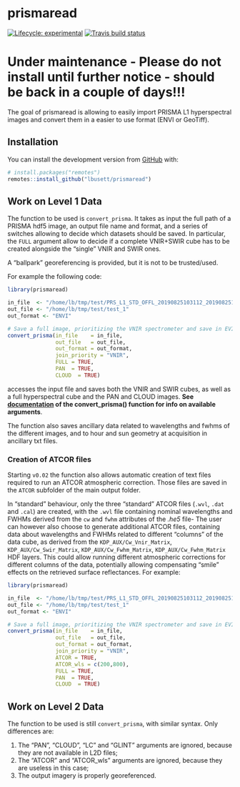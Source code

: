 
<!-- README.md is generated from README.Rmd. Please edit that file -->

# prismaread

<!-- badges: start -->

[![Lifecycle:
experimental](https://img.shields.io/badge/lifecycle-experimental-orange.svg)](https://www.tidyverse.org/lifecycle/#experimental)
[![Travis build
status](https://travis-ci.org/lbusett/prismaread.svg?branch=master)](https://travis-ci.org/lbusett/prismaread)
<!-- badges: end -->

# Under maintenance - Please do not install until further notice - should be back in a couple of days!!!

The goal of prismaread is allowing to easily import PRISMA L1
hyperspectral images and convert them in a easier to use format (ENVI or
GeoTiff).

## Installation

You can install the development version from
[GitHub](https://github.com/) with:

``` r
# install.packages("remotes")
remotes::install_github("lbusett/prismaread")
```

## Work on Level 1 Data

The function to be used is `convert_prisma`. It takes as input the full
path of a PRISMA hdf5 image, an output file name and format, and a
series of switches allowing to decide which datasets should be saved. In
particular, the `FULL` argument allow to decide if a complete VNIR+SWIR
cube has to be created alongside the “single” VNIR and SWIR ones.

A “ballpark” georeferencing is provided, but it is not to be
trusted/used.

For example the following code:

``` r
library(prismaread)

in_file  <- "/home/lb/tmp/test/PRS_L1_STD_OFFL_20190825103112_20190825103117_0001.he5"
out_file <- "/home/lb/tmp/test/test_1"
out_format <- "ENVI"

# Save a full image, prioritizing the VNIR spectrometer and save in EVI format
convert_prisma(in_file    = in_file,
               out_file   = out_file,
               out_format = out_format,
               join_priority = "VNIR", 
               FULL = TRUE,
               PAN  = TRUE,
               CLOUD  = TRUE)
```

accesses the input file and saves both the VNIR and SWIR cubes, as well
as a full hyperspectral cube and the PAN and CLOUD images. **See
[documentation](reference/convert_prisma.html) of the convert\_prisma()
function for info on available arguments**.

The function also saves ancillary data related to wavelengths and fwhms
of the different images, and to hour and sun geometry at acquisition in
ancillary txt files.

### Creation of ATCOR files

Starting `v0.02` the function also allows automatic creation of text
files required to run an ATCOR atmospheric correction. Those files are
saved in the `ATCOR` subfolder of the main output folder.

In “standard” behaviour, only the three “standard” ATCOR files (`.wvl`,
`.dat` and `.cal`) are created, with the `.wvl` file containing nominal
wavelengths and FWHMs derived from the `cw` and `fwhm` attributes of the
*.he5* file- The user can however also choose to generate additional
ATCOR files, containing data about wavelengths and FWHMs related to
different “columns” of the data cube, as derived from the
`KDP_AUX/Cw_Vnir_Matrix`, `KDP_AUX/Cw_Swir_Matrix`,
`KDP_AUX/Cw_Fwhm_Matrix`, `KDP_AUX/Cw_Fwhm_Matrix` HDF layers. This
could allow running different atmospheric corrections for different
columns of the data, potentially allowing compensating “smile” effects
on the retrieved surface reflectances. For example:

``` r
library(prismaread)

in_file  <- "/home/lb/tmp/test/PRS_L1_STD_OFFL_20190825103112_20190825103117_0001.he5"
out_file <- "/home/lb/tmp/test/test_1"
out_format <- "ENVI"

# Save a full image, prioritizing the VNIR spectrometer and save in EVI format
convert_prisma(in_file    = in_file,
               out_file   = out_file,
               out_format = out_format,
               join_priority = "VNIR", 
               ATCOR = TRUE, 
               ATCOR_wls = c(200,800), 
               FULL = TRUE,
               PAN  = TRUE,
               CLOUD  = TRUE)
```

## Work on Level 2 Data

The function to be used is still `convert_prisma`, with similar syntax.
Only differences are:

1.  The “PAN”, “CLOUD”, “LC” and “GLINT” arguments are ignored, because
    they are not available in L2D files;
2.  The “ATCOR” and “ATCOR\_wls” arguments are ignored, because they are
    useless in this case;
3.  The output imagery is properly georeferenced.
